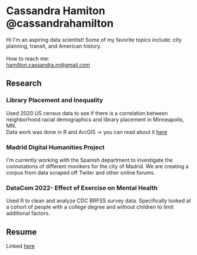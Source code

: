 # Cassandra Hamiton @cassandrahamilton
Hi I'm an aspiring data scientist! Some of my favorite topics include: city planning, transit, and American history. <br> <br>
How to reach me: <br>
hamilton.cassandra.m@gmail.com
## Research
### Library Placement and Inequality
Used 2020 US census data to see if there is a correlation between neighborhood racial demographics and library placement in Minneapolis, MN. <br/>
Data work was done in R and ArcGIS -> you can read about it [here](https://github.com/cassandrahamilton/library-inequality)
### Madrid Digital Humanities Project
I'm currently working with the Spanish department to investigate the connotations of different monikers for the city of Madrid. We are creating a corpus from data scraped off Twiter and other online forums.
### DataCom 2022- Effect of Exercise on Mental Health
Used R to clean and analyze CDC BRFSS survey data.
Specifically looked at a cohort of people with a college degree and without children to limit additional factors.

## Resume
Linked [here](https://github.com/cassandrahamilton/cassandrahamilton/blob/ea3f5f97fa6717c7b68ee8b6f984071d1e57380f/Resume.docx)

<!---
cassandrahamilton/cassandrahamilton is a ✨ special ✨ repository because its `README.md` (this file) appears on your GitHub profile.
You can click the Preview link to take a look at your changes.
--->
